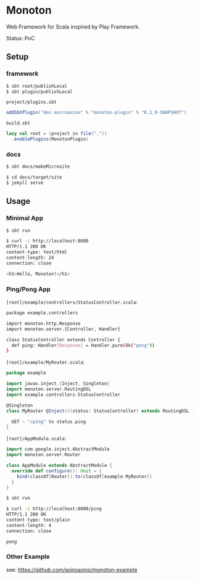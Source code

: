 # Monoton

Web Framework for Scala inspired by Play Framework.

Status: PoC

## Setup

### framework

```bash
$ sbt root/publishLocal
$ sbt plugin/publishLocal
```

`project/plugins.sbt`

```scala
addSbtPlugin("dev.aoiroaoino" % "monoton-plugin" % "0.1.0-SNAPSHOT")
```

`build.sbt`

```scala
lazy val root = (project in file("."))
  .enablePlugins(MonotonPlugin)
```

### docs

```bash
$ sbt docs/makeMicrosite
```

```bash
$ cd docs/target/site
$ jekyll serve
```

## Usage

### Minimal App

```bash
$ sbt run
```

```bash
$ curl -i http://localhost:8080
HTTP/1.1 200 OK
content-type: text/html
content-length: 24
connection: close

<h1>Hello, Monoton!</h1>
```

### Ping/Pong App

`[root]/example/controllers/StatusController.scala`:

```bash
package example.controllers

import monoton.http.Response
import monoton.server.{Controller, Handler}

class StatusController extends Controller {
  def ping: Handler[Response] = Handler.pure(Ok("pong"))
}
```

`[root]/example/MyRouter.scala`:

```scala
package example

import javax.inject.{Inject, Singleton}
import monoton.server.RoutingDSL
import example.controllers.StatusController

@Singleton
class MyRouter @Inject()(status: StatusController) extends RoutingDSL {

  GET ~ "/ping" to status.ping
}
```

`[root]/AppModule.scala`:

```scala
import com.google.inject.AbstractModule
import monoton.server.Router

class AppModule extends AbstractModule {
  override def configure(): Unit = {
    bind(classOf[Router]).to(classOf[example.MyRouter])
  }
}
```

```bash
$ sbt run
```

```bash
$ curl -i http://localhost:8080/ping
HTTP/1.1 200 OK
content-type: text/plain
content-length: 4
connection: close

pong
```

### Other Example

see: https://github.com/aoiroaoino/monoton-example



